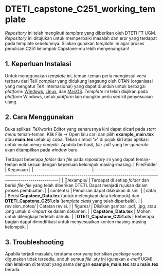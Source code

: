 # DTETI_capstone_C251_working_template
*Repository* ini telah mengikuti *template* yang diberikan oleh DTETI FT UGM. *Repository* ini ditujukan untuk memperbaiki masalah dan eror yang terdapat pada template sebelumnya. Silakan gunakan *template* ini agar proses penulisan C251 kelompok Capstone-mu lebih menyenangkan!


## 1. Keperluan Instalasi
Untuk menggunakan *template* ini, teman-teman perlu menginstal versi terbaru dari TeX *compiler* yang didukung langsung oleh CTAN (organisasi yang mengatur TeX internasional) yang dapat diunduh untuk berbagai *platform*: [Windows](https://mirror.ctan.org/systems/texlive/tlnet/install-tl-windows.exe), [Linux](https://www.tug.org/texlive/quickinstall.html), dan [MacOS](https://www.tug.org/mactex/). *Template* ini telah diujikan pada *platform* Windows, untuk *platform* lain mungkin perlu sedikit penyesuaian ulang.


## 2. Cara Menggunakan
Buka aplikasi TeXworks Editor yang seharusnya kini dapat dicari pada *start menu* teman-teman. Klik File -> Open lalu cari dan pilih **example_main.tex** atau **main.tex** untuk uji coba. Tekan simbol **'>'** di pojok kiri atas aplikasi untuk mulai meng-*compile*. Apabila berhasil, *file* .pdf yang ter-*generate* akan ditampilkan pada *window* baru.

Terdapat beberapa *folder* dan *file* pada *repository* ini yang dapat teman-teman edit sesuai dengan keperluan kelompok masing-masing.
| File/Folder                   | Kegunaan                                                                                                                                  |
| ----------------------------- | ----------------------------------------------------------------------------------------------------------------------------------------- |
| []/example/                   | Terdapat di setiap *folder* dan berisi *file-file* yang telah diberikan DTETI. Dapat menjadi rujukan dalam proses pembuatan.              |
| contents/                     | Penulisan dapat dilakukan di sini.                                                                                                        |
| data/                         | Berisi **Capstone_Data.tex** (untuk melengkapi data kelompok) dan **DTETI_Capstone_C251.cls** (*template class* yang telah diperbaiki).   |
| revision_notes/               | Catatan revisi.                                                                                                                           |
| figures/                      | Diisikan gambar .pdf, .jpg, atau .png untuk di-*import* ke dalam dokumen.                                                                 |
| **Capstone_Data.tex**         | Mohon untuk dilengkapi terlebih dahulu.                                                                                                   |
| **DTETI_Capstone_C251.cls**   | Beberapa bagian dapat dimodifikasi untuk menyesuaikan konten masing-masing kelompok.                                                      |


## 3. Troubleshooting
Apabila terjadi masalah, terutama eror yang berisikan *package* yang digunakan tidak tersedia, unduh semua *file* .sty [ini](https://drive.google.com/drive/folders/1uZCFoi72ibA5Ug-RBpPQ4OmENaVD4B7V?usp=share_link) (gunakan *e-mail* UGM) dan letakkan di tempat yang sama dengan **example_main.tex** atau **main.tex** berada.
